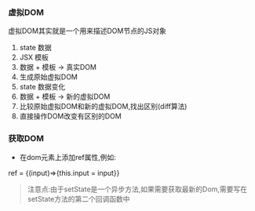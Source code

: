 ### 虚拟DOM
虚拟DOM其实就是一个用来描述DOM节点的JS对象

1. state 数据
2. JSX 模板
3. 数据 + 模板 -> 真实DOM
4. 生成原始虚拟DOM
5. state 数据变化
6. 数据 + 模板 -> 新的虚拟DOM
7. 比较原始虚拟DOM和新的虚拟DOM,找出区别(diff算法)
8. 直接操作DOM改变有区别的DOM

### 获取DOM
* 在dom元素上添加ref属性,例如:

ref = {(input)=>{this.input = input}}

> 注意点:由于setState是一个异步方法,如果需要获取最新的Dom,需要写在setState方法的第二个回调函数中


